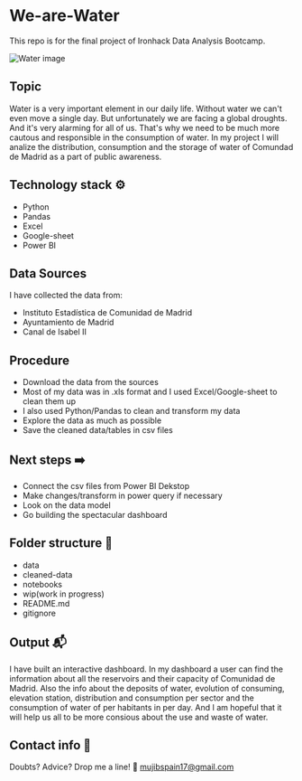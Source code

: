 # We-are-Water

This repo is for the final project of Ironhack Data Analysis Bootcamp.

![Water image](https://static.sciencelearn.org.nz/images/images/000/002/343/full/Water20161110-17124-gv7a3b.jpg?1674168038)

## Topic

Water is a very important element in our daily life. Without water we can't even move a single day. But unfortunately we are facing a global droughts. And it's very alarming for all of us. That's why we need to be much more cautous and responsible in the consumption of water. In my project I will analize the distribution, consumption and the storage of water of Comundad de Madrid as a part of public awareness.
 
 ## Technology stack ⚙
 
 - Python
 - Pandas
 - Excel
 - Google-sheet
 - Power BI
 
 ## Data Sources
 
 I have collected the data from:
 - Instituto Estadística de Comunidad de Madrid
 - Ayuntamiento de Madrid
 - Canal de Isabel II
 
 ## Procedure
 
 - Download the data from the sources
 - Most of my data was in .xls format and I used Excel/Google-sheet to clean them up
 - I also used Python/Pandas to clean and transform my data
 - Explore the data as much as possible
 - Save the cleaned data/tables in csv files
 
 ## Next steps ➡️
 
 - Connect the csv files from Power BI Dekstop
 - Make changes/transform in power query if necessary
 - Look on the data model
 - Go building the spectacular dashboard
 
 ## Folder structure 📁
 
 - data 
 - cleaned-data
 - notebooks
 - wip(work in progress)
 - README.md
 - gitignore
 
 ## Output 📬
 
 I have built an interactive dashboard. In my dashboard a user can find the information about all the reservoirs and their capacity of Comunidad de Madrid. Also the info about the deposits of water, evolution of consuming, elevation station, distribution and consumption per sector and the consumption of water of per habitants in per day. And I am hopeful that it will help us all to be more consious about the use and waste of water.
 
 ## Contact info 💌

Doubts? Advice? Drop me a line! 🤗 mujibspain17@gmail.com

